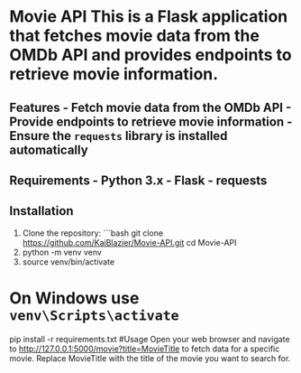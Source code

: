 # Movie API This is a Flask application that fetches movie data from the OMDb API and provides endpoints to retrieve movie information. 
## Features - Fetch movie data from the OMDb API - Provide endpoints to retrieve movie information - Ensure the `requests` library is installed automatically 
## Requirements - Python 3.x - Flask - requests
## Installation
1. Clone the repository: ```bash git clone https://github.com/KaiBlazier/Movie-API.git cd Movie-API
2. python -m venv venv
3. source venv/bin/activate
  # On Windows use `venv\Scripts\activate`
pip install -r requirements.txt
#Usage
Open your web browser and navigate to http://127.0.0.1:5000/movie?title=MovieTitle to fetch data for a specific movie. Replace MovieTitle with the title of the movie you want to search for.
